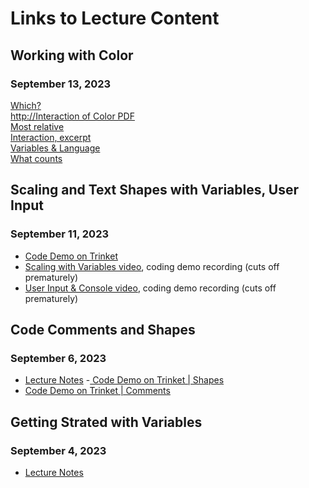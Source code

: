 # Links to Lecture Content

## Working with Color
### September 13, 2023
<a rel="noreferrer noopener" href="https://art151.rarelyasked.com/february-9-slides/which/" data-type="page" data-id="511" target="_blank">Which?</a><br><a rel="noreferrer noopener" href="http://Interaction of Color PDF" target="_blank">http://Interaction of Color PDF</a><br> <a href="https://art151.rarelyasked.com/february-9-slides/most-relative/" data-type="page" data-id="518">Most relative</a><br><a rel="noreferrer noopener" href="https://art151.rarelyasked.com/february-9-slides/interaction-excerpt/" data-type="page" data-id="501" target="_blank">Interaction, excerpt</a><br><a rel="noreferrer noopener" href="https://art151.rarelyasked.com/january-26-slides/variables-language/" data-type="page" data-id="390" target="_blank">Variables &amp; Language</a><br><a rel="noreferrer noopener" href="https://art151.rarelyasked.com/february-9-slides/writing-your-own-functions-2/" data-type="page" data-id="498" target="_blank">What counts</a></p>



## Scaling and Text Shapes with Variables, User Input
### September 11, 2023
- [Code Demo on Trinket](https://trinket.io/glowscript/d318beb69e)
- [Scaling with Variables video](https://drive.google.com/file/d/12aph-l_PkFhmHhlIQKySqdkZGlc4teur/view?usp=sharing), coding demo recording (cuts off prematurely)
- [User Input & Console video](https://drive.google.com/file/d/1YHQEhsCR_3tzmNn0uMzYB7FdipkbBThn/view?usp=drive_link), coding demo recording (cuts off prematurely)

## Code Comments and Shapes
### September 6, 2023
- [Lecture Notes](https://github.com/allegheny-college-cmpsc-100-fall-2023/course-materials/blob/main/lecture-content/comments-and-shapes-9-6.md)
-[ Code Demo on Trinket | Shapes ](https://trinket.io/library/trinkets/b21ce9cf3f)
- [Code Demo on Trinket | Comments ](https://trinket.io/library/trinkets/57855f87ee)

## Getting Strated with Variables
### September 4, 2023
- [Lecture Notes](https://github.com/allegheny-college-cmpsc-100-fall-2023/course-materials/blob/main/lecture-content/variables-getting-started-9-4-23.md)




